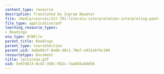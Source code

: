 ```yaml
---
content_type: resource
description: Translated by Ingram Bywater
file: /media/courses/21l-701-literary-interpretation-interpreting-poetry-fall-2003/5e97db138cd2350c952c7aa845a4dd56_lecture3a.pdf
file_type: application/pdf
learning_resource_types:
- Readings
ocw_type: OCWFile
parent_title: Readings
parent_type: CourseSection
parent_uid: 4a8e09cf-6e66-d8c1-78e7-e931ebf4c299
resourcetype: Document
title: lecture3a.pdf
uid: 5e97db13-8cd2-350c-952c-7aa845a4dd56
---
```

